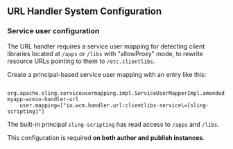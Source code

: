 ## URL Handler System Configuration

### Service user configuration

The URL handler requires a service user mapping for detecting client libraries located at `/apps` or `/libs` with "allowProxy" mode, to rewrite resource URLs pointing to them to `/etc.clientlibs`.

Create a principal-based service user mapping with an entry like this:

```
  org.apache.sling.serviceusermapping.impl.ServiceUserMapperImpl.amended-myapp-wcmio-handler-url
    user.mapping=["io.wcm.handler.url:clientlibs-service\=[sling-scripting]"]
```

The built-in principal `sling-scripting` has read access to `/apps` and `/libs`.

This configuration is required **on both author and publish instances**.
